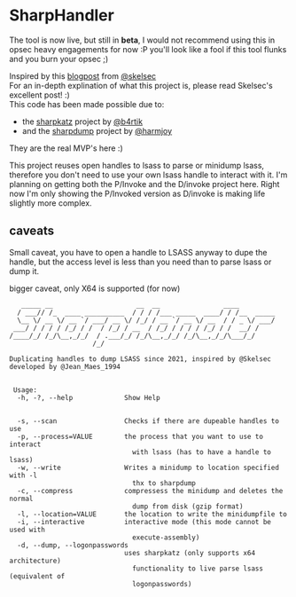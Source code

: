 # SharpHandler

The tool is now live, but still in **beta**, I would not recommend using this in opsec heavy engagements for now :P you'll look like a fool if this tool flunks and you burn your opsec ;) 

Inspired by this [blogpost][1] from [@skelsec](https://twitter.com/SkelSec) <br>
For an in-depth explination of what this project is, please read Skelsec's excellent post! :) 
<br>
This code has been made possible due to:
* the [sharpkatz][2] project by [@b4rtik](https://twitter.com/b4rtik)
* and the [sharpdump][3] project by [@harmjoy](https://twitter.com/harmj0y)

They are the real MVP's here :) 

This project reuses open handles to lsass to parse or minidump lsass, therefore you don't need to use your own lsass handle to interact with it. 
I'm planning on getting both the P/Invoke and the D/invoke project here. Right now I'm only showing the P/Invoked version as D/invoke is making life slightly more complex. 



## caveats
Small caveat, you have to open a handle to LSASS anyway to dupe the handle, but the access level is less than you need than to parse lsass or dump it. 

bigger caveat, only X64 is supported (for now)


```
   _____ __                     __  __                ____
  / ___// /_  ____ __________  / / / /___ _____  ____/ / /__  _____
  \__ \/ __ \/ __ `/ ___/ __ \/ /_/ / __ `/ __ \/ __  / / _ \/ ___/
 ___/ / / / / /_/ / /  / /_/ / __  / /_/ / / / / /_/ / /  __/ /
/____/_/ /_/\__,_/_/  / .___/_/ /_/\__,_/_/ /_/\__,_/_/\___/_/
                     /_/

Duplicating handles to dump LSASS since 2021, inspired by @Skelsec
developed by @Jean_Maes_1994


 Usage:
  -h, -?, --help             Show Help


  -s, --scan                 Checks if there are dupeable handles to use
  -p, --process=VALUE        the process that you want to use to interact
                               with lsass (has to have a handle to lsass)
  -w, --write                Writes a minidump to location specified with -l
                               thx to sharpdump
  -c, --compress             compressess the minidump and deletes the normal
                               dump from disk (gzip format)
  -l, --location=VALUE       the location to write the minidumpfile to
  -i, --interactive          interactive mode (this mode cannot be used with
                               execute-assembly)
  -d, --dump, --logonpasswords
                             uses sharpkatz (only supports x64 architecture)
                               functionality to live parse lsass (equivalent of
                               logonpasswords)
                               
```







[1]:https://skelsec.medium.com/duping-av-with-handles-537ef985eb03
[2]: https://github.com/b4rtik/SharpKatz
[3]: https://github.com/GhostPack/SharpDump
